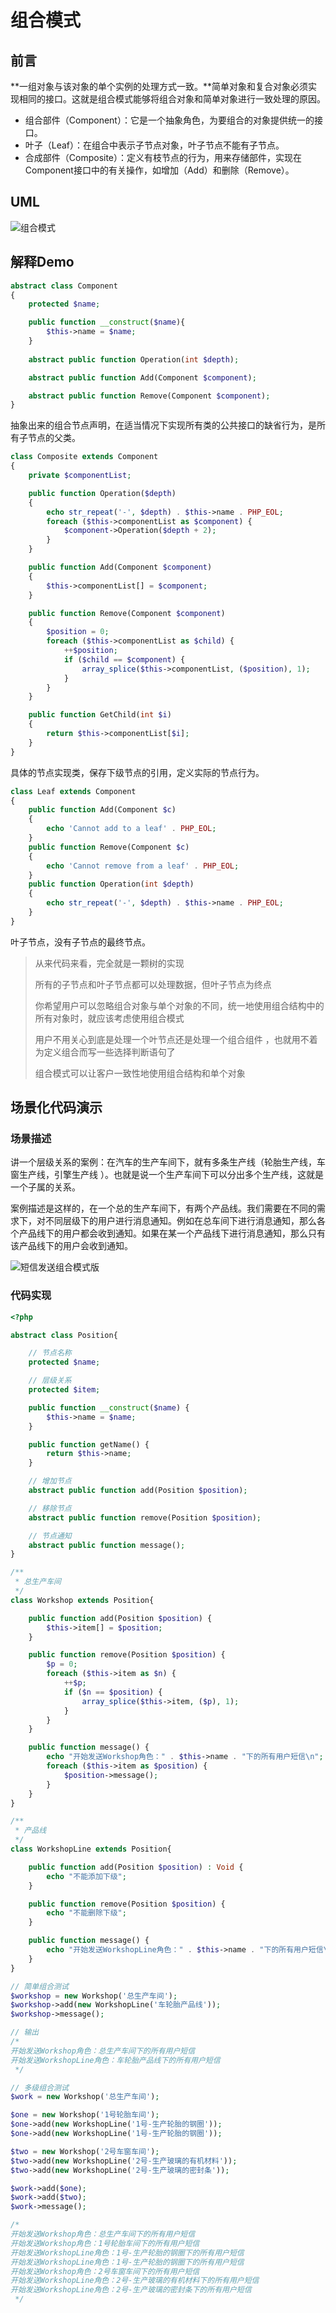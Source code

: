 # 组合模式


## 前言

**一组对象与该对象的单个实例的处理方式一致。**简单对象和复合对象必须实现相同的接口。这就是组合模式能够将组合对象和简单对象进行一致处理的原因。

- 组合部件（Component）：它是一个抽象角色，为要组合的对象提供统一的接口。
- 叶子（Leaf）：在组合中表示子节点对象，叶子节点不能有子节点。
- 合成部件（Composite）：定义有枝节点的行为，用来存储部件，实现在Component接口中的有关操作，如增加（Add）和删除（Remove）。


## UML

![组合模式](http://img.github.mailjob.net/20210518165607)

## 解释Demo

```php
abstract class Component
{
    protected $name;

    public function __construct($name){
        $this->name = $name;
    }
    
    abstract public function Operation(int $depth);

    abstract public function Add(Component $component);

    abstract public function Remove(Component $component);
}
```

抽象出来的组合节点声明，在适当情况下实现所有类的公共接口的缺省行为，是所有子节点的父类。

```php
class Composite extends Component
{
    private $componentList;

    public function Operation($depth)
    {
        echo str_repeat('-', $depth) . $this->name . PHP_EOL;
        foreach ($this->componentList as $component) {
            $component->Operation($depth + 2);
        }
    }

    public function Add(Component $component)
    {
        $this->componentList[] = $component;
    }

    public function Remove(Component $component)
    {
        $position = 0;
        foreach ($this->componentList as $child) {
            ++$position;
            if ($child == $component) {
                array_splice($this->componentList, ($position), 1);
            }
        }
    }

    public function GetChild(int $i)
    {
        return $this->componentList[$i];
    }
}
```

具体的节点实现类，保存下级节点的引用，定义实际的节点行为。

```php
class Leaf extends Component
{
    public function Add(Component $c)
    {
        echo 'Cannot add to a leaf' . PHP_EOL;
    }
    public function Remove(Component $c)
    {
        echo 'Cannot remove from a leaf' . PHP_EOL;
    }
    public function Operation(int $depth)
    {
        echo str_repeat('-', $depth) . $this->name . PHP_EOL;
    }
}
```

叶子节点，没有子节点的最终节点。

> 从来代码来看，完全就是一颗树的实现
>
> 所有的子节点和叶子节点都可以处理数据，但叶子节点为终点
>
> 你希望用户可以忽略组合对象与单个对象的不同，统一地使用组合结构中的所有对象时，就应该考虑使用组合模式
>
> 用户不用关心到底是处理一个叶节点还是处理一个组合组件 ，也就用不着为定义组合而写一些选择判断语句了
>
> 组合模式可以让客户一致性地使用组合结构和单个对象

## 场景化代码演示

### 场景描述

讲一个层级关系的案例：在汽车的生产车间下，就有多条生产线（轮胎生产线，车窗生产线，引擎生产线 ）。也就是说一个生产车间下可以分出多个生产线，这就是一个子属的关系。

案例描述是这样的，在一个总的生产车间下，有两个产品线。我们需要在不同的需求下，对不同层级下的用户进行消息通知。例如在总车间下进行消息通知，那么各个产品线下的用户都会收到通知。如果在某一个产品线下进行消息通知，那么只有该产品线下的用户会收到通知。

![短信发送组合模式版](http://img.github.mailjob.net/20210518165911)

### 代码实现

```php
<?php

abstract class Position{

    // 节点名称
    protected $name;

    // 层级关系
    protected $item;

    public function __construct($name) {
        $this->name = $name;
    }

    public function getName() {
        return $this->name;
    }

    // 增加节点
    abstract public function add(Position $position);

    // 移除节点
    abstract public function remove(Position $position);

    // 节点通知
    abstract public function message();
}

/**
 * 总生产车间
 */
class Workshop extends Position{

    public function add(Position $position) {
        $this->item[] = $position;
    }

    public function remove(Position $position) {
        $p = 0;
        foreach ($this->item as $n) {
            ++$p;
            if ($n == $position) {
                array_splice($this->item, ($p), 1);
            }
        }
    }

    public function message() {
        echo "开始发送Workshop角色：" . $this->name . "下的所有用户短信\n";
        foreach ($this->item as $position) {
            $position->message();
        }
    }
}

/**
 * 产品线
 */
class WorkshopLine extends Position{

    public function add(Position $position) : Void {
        echo "不能添加下级";
    }

    public function remove(Position $position) {
        echo "不能删除下级";
    }

    public function message() {
        echo "开始发送WorkshopLine角色：" . $this->name . "下的所有用户短信\n";
    }
}
```



```php
// 简单组合测试
$workshop = new Workshop('总生产车间');
$workshop->add(new WorkshopLine('车轮胎产品线'));
$workshop->message();

// 输出
/*
开始发送Workshop角色：总生产车间下的所有用户短信
开始发送WorkshopLine角色：车轮胎产品线下的所有用户短信
 */

// 多级组合测试
$work = new Workshop('总生产车间');

$one = new Workshop('1号轮胎车间');
$one->add(new WorkshopLine('1号-生产轮胎的钢圈'));
$one->add(new WorkshopLine('1号-生产轮胎的钢圈'));

$two = new Workshop('2号车窗车间');
$two->add(new WorkshopLine('2号-生产玻璃的有机材料'));
$two->add(new WorkshopLine('2号-生产玻璃的密封条'));

$work->add($one);
$work->add($two);
$work->message();

/*
开始发送Workshop角色：总生产车间下的所有用户短信
开始发送Workshop角色：1号轮胎车间下的所有用户短信
开始发送WorkshopLine角色：1号-生产轮胎的钢圈下的所有用户短信
开始发送WorkshopLine角色：1号-生产轮胎的钢圈下的所有用户短信
开始发送Workshop角色：2号车窗车间下的所有用户短信
开始发送WorkshopLine角色：2号-生产玻璃的有机材料下的所有用户短信
开始发送WorkshopLine角色：2号-生产玻璃的密封条下的所有用户短信
 */
```

